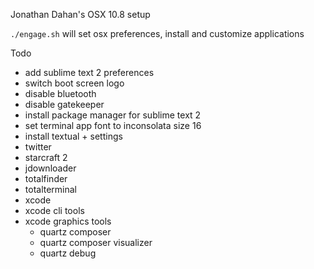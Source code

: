 Jonathan Dahan's OSX 10.8 setup

`./engage.sh` will set osx preferences, install and customize applications

Todo
  * add sublime text 2 preferences
  * switch boot screen logo
  * disable bluetooth
  * disable gatekeeper
  * install package manager for sublime text 2
  * set terminal app font to inconsolata size 16
  * install textual + settings
  * twitter
  * starcraft 2
  * jdownloader
  * totalfinder
  * totalterminal
  * xcode
  * xcode cli tools
  * xcode graphics tools
    * quartz composer
    * quartz composer visualizer
    * quartz debug